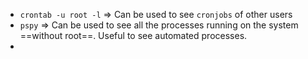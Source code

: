 - `crontab -u root -l` => Can be used to see `cronjobs` of other users
- `pspy` => Can be used to see all the processes running on the system ==without root==. Useful to see automated processes.
- 